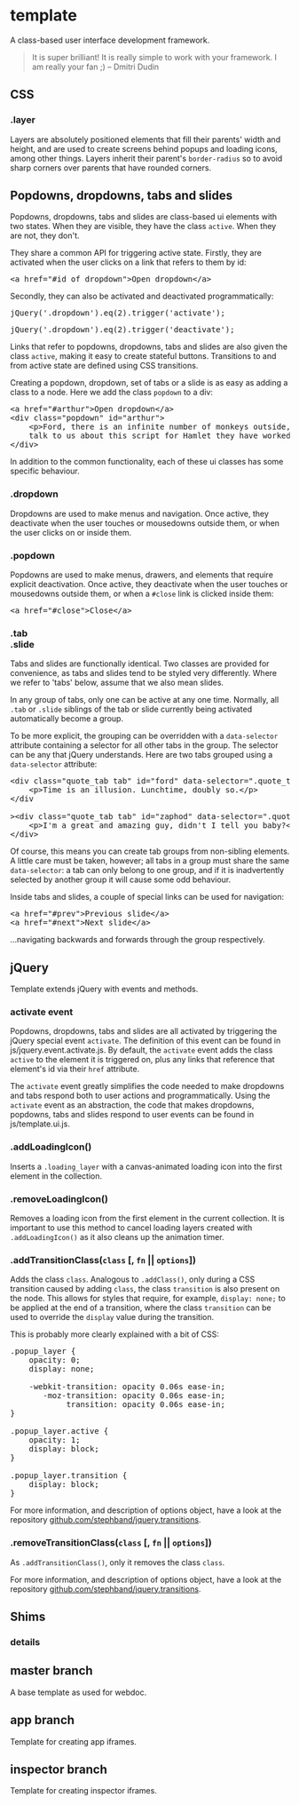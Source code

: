 <h1>template</h1>

<p>A class-based user interface development framework.</p>

<blockquote>It is super brilliant! It is really simple to work with your framework. I am really your fan ;) – Dmitri Dudin</blockquote>

<!--h2>Techniques</h2>

<p>Before getting started with template, there are a few techniques you should be aware of.</p>

<h3>CSS class system</h3>

<p>Classes in Template are organised following</p>

<h3>Inline blocks</h3>

<p>Template uses <code>inline-block</code> extensively to create horizontal layouts. In fact there are no floats in Template. Inline blocks have advantages over floats:</p>

<ul>
	<li>They stay in the flow, so their parents always 'clear'</li>
	<li>It is possible to write them in arbitrary content order</li>
	<li>Inline block layouts can be thought of as a subset of the upcoming box-layout CSS3 module</li>
</ul>

<p>There is one major gotcha: inline blocks, being inline, are affected by spaces between the blocks. In Template example code, you will frequently see this sort of html formatting:</p>

<pre>&lt;div&gt;
&lt;/div

&gt;&lt;div&gt;
&lt;/div&gt;</pre>

<p>This is a perfectly valid way to format html while avoiding spaces between inline blocks.</p>

<h3></h3-->

<h2>CSS</h2>

<!--h3>.button</h3>

<h3>.thumb</h3>

<h3>.card</h3>

<h3>.index</h3>

<h3>.col</h3>

<h3>.wrap</h3-->

<h3>.layer</h3>

<p>Layers are absolutely positioned elements that fill their parents' width and height, and are used to create screens behind popups and loading icons, among other things. Layers inherit their parent's <code class="css">border-radius</code> so to avoid sharp corners over parents that have rounded corners.</p>

<h2>Popdowns, dropdowns, tabs and slides</h2>

<p>Popdowns, dropdowns, tabs and slides are class-based ui elements with two states. When they are visible, they have the class <code>active</code>. When they are not, they don't.</p>

<p>They share a common API for triggering active state. Firstly, they are activated when the user clicks on a link that refers to them by id:</p>

<pre class="html">&lt;a href=&quot;#id_of_dropdown&quot;&gt;Open dropdown&lt;/a&gt;</pre>

<p>Secondly, they can also be activated and deactivated programmatically:</p>

<pre class="js">jQuery('.dropdown').eq(2).trigger('activate');</pre>
<pre class="js">jQuery('.dropdown').eq(2).trigger('deactivate');</pre>

<p>Links that refer to popdowns, dropdowns, tabs and slides are also given the class <code>active</code>, making it easy to create stateful buttons. Transitions to and from active state are defined using CSS transitions.</p>

<p>Creating a popdown, dropdown, set of tabs or a slide is as easy as adding a class to a node. Here we add the class <code>popdown</code> to a div:</p>

<pre class="html">&lt;a href=&quot;#arthur&quot;&gt;Open dropdown&lt;/a&gt;
&lt;div class=&quot;popdown&quot; id=&quot;arthur&quot;&gt;
	&lt;p&gt;Ford, there is an infinite number of monkeys outside, who want to
	talk to us about this script for Hamlet they have worked out.&lt;/p&gt;
&lt;/div&gt;</pre>

<p>In addition to the common functionality, each of these ui classes has some specific behaviour.</p>

<h3>.dropdown</h3>
 
<p>Dropdowns are used to make menus and navigation. Once active, they deactivate when the user touches or mousedowns outside them, or when the user clicks on or inside them.</p>

<h3>.popdown</h3>

<p>Popdowns are used to make menus, drawers, and elements that require explicit deactivation. Once active, they deactivate when the user touches or mousedowns outside them, or when a <code>#close</code> link is clicked inside them:</p>

<pre class="html">&lt;a href=&quot;#close&quot;&gt;Close&lt;/a&gt;</pre>

<h3>.tab<br/>.slide</h3>

<p>Tabs and slides are functionally identical. Two classes are provided for convenience, as tabs and slides tend to be styled very differently. Where we refer to 'tabs' below, assume that we also mean slides.</p>

<p>In any group of tabs, only one can be active at any one time. Normally, all <code>.tab</code> or <code>.slide</code> siblings of the tab or slide currently being activated automatically become a group.</p>

<p>To be more explicit, the grouping can be overridden with a <code>data-selector</code> attribute containing a selector for all other tabs in the group. The selector can be any that jQuery understands. Here are two tabs grouped using a <code>data-selector</code> attribute:</p>

<pre class="html" title="You may be wondering about that odd div closing tag. That's a technique for creating spaceless html. See the section on html style.">&lt;div class=&quot;quote_tab tab&quot; id=&quot;ford&quot; data-selector=&quot;.quote_tab&quot;&gt;
	&lt;p&gt;Time is an illusion. Lunchtime, doubly so.&lt;/p&gt;
&lt;/div

&gt;&lt;div class=&quot;quote_tab tab&quot; id=&quot;zaphod&quot; data-selector=&quot;.quote_tab&quot;&gt;
	&lt;p&gt;I'm a great and amazing guy, didn't I tell you baby?&lt;/p&gt;
&lt;/div&gt;</pre>

<p>Of course, this means you can create tab groups from non-sibling elements. A little care must be taken, however; all tabs in a group must share the same <code>data-selector</code>: a tab can only belong to one group, and if it is inadvertently selected by another group it will cause some odd behaviour.</p>

<p>Inside tabs and slides, a couple of special links can be used for navigation:</p>

<pre>&lt;a href=&quot;#prev&quot;&gt;Previous slide&lt;/a&gt;
&lt;a href=&quot;#next&quot;&gt;Next slide&lt;/a&gt;</pre>

<p>&#8230;navigating backwards and forwards through the group respectively.</p>

<h2>jQuery</h2>

<p>Template extends jQuery with events and methods.</p>

<h3>activate event</h3>

<p>Popdowns, dropdowns, tabs and slides are all activated by triggering the jQuery special event <code>activate</code>. The definition of this event can be found in js/jquery.event.activate.js. By default, the <code>activate</code> event adds the class <code>active</code> to the element it is triggered on, plus any links that reference that element's id via their <code>href</code> attribute.</p>

<p>The <code>activate</code> event greatly simplifies the code needed to make dropdowns and tabs respond both to user actions and programmatically. Using the <code>activate</code> event as an abstraction, the code that makes dropdowns, popdowns, tabs and slides respond to user events can be found in js/template.ui.js.</p>

<h3>.addLoadingIcon()</h3>

<p>Inserts a <code>.loading_layer</code> with a canvas-animated loading icon into the first element in the collection.</p>

<h3>.removeLoadingIcon()</h3>

<p>Removes a loading icon from the first element in the current collection. It is important to use this method to cancel loading layers created with <code class="js">.addLoadingIcon()</code> as it also cleans up the animation timer.</p>

<h3>.addTransitionClass(<code>class</code> [, <code>fn</code> || <code>options</code>])</h3>

<p>Adds the class <code>class</code>. Analogous to <code>.addClass()</code>, only during a CSS transition caused by adding <code>class</code>, the class <code>transition</code> is also present on the node. This allows for styles that require, for example, <code>display: none;</code> to be applied at the end of a transition, where the class <code>transition</code> can be used to override the <code>display</code> value during the transition.</p>

<p>This is probably more clearly explained with a bit of CSS:</p>

<pre class="css">.popup_layer {
	opacity: 0;
	display: none;
	
	-webkit-transition: opacity 0.06s ease-in;
	   -moz-transition: opacity 0.06s ease-in;
	        transition: opacity 0.06s ease-in;
}

.popup_layer.active {
	opacity: 1;
	display: block;
}

.popup_layer.transition {
	display: block;
}</pre>

<p>For more information, and description of options object, have a look at the repository <a href="http://github.com/stephband/jquery.transitions">github.com/stephband/jquery.transitions</a>.</p>

<h3>.removeTransitionClass(<code>class</code> [, <code>fn</code> || <code>options</code>])</h3>

<p>As <code>.addTransitionClass()</code>, only it removes the class <code>class</code>.</p>

<p>For more information, and description of options object, have a look at the repository <a href="http://github.com/stephband/jquery.transitions">github.com/stephband/jquery.transitions</a>.</p>

<h2>Shims</h2>

<h3>details</h3>

<p></p>

<h2>master branch</h2>

<p>A base template as used for webdoc.</p>

<h2>app branch</h2>

<p>Template for creating app iframes.</p>

<h2>inspector branch</h2>

<p>Template for creating inspector iframes.</p>
